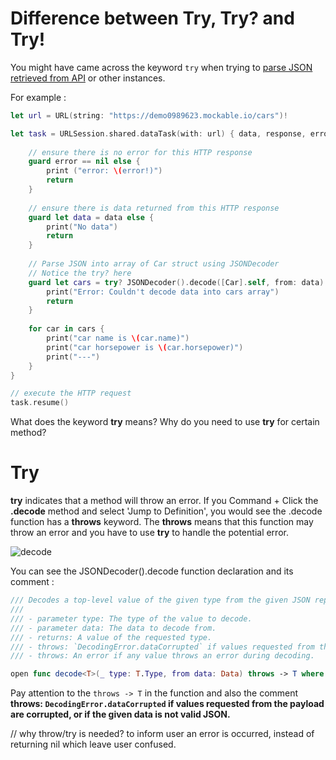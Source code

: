 # Difference between Try, Try? and Try!



You might have came across the keyword `try` when trying to [parse JSON retrieved from API](https://fluffy.es/parse-json-using-decodable-protocol/) or other instances. 


For example : 

```swift
let url = URL(string: "https://demo0989623.mockable.io/cars")!

let task = URLSession.shared.dataTask(with: url) { data, response, error in
    
    // ensure there is no error for this HTTP response
    guard error == nil else {
        print ("error: \(error!)")
        return
    }
    
    // ensure there is data returned from this HTTP response
    guard let data = data else {
        print("No data")
        return
    }
    
    // Parse JSON into array of Car struct using JSONDecoder
    // Notice the try? here
    guard let cars = try? JSONDecoder().decode([Car].self, from: data) else {
        print("Error: Couldn't decode data into cars array")
        return
    }
    
    for car in cars {
        print("car name is \(car.name)")
        print("car horsepower is \(car.horsepower)")
        print("---")
    }
}

// execute the HTTP request
task.resume()

```


What does the keyword **try** means? Why do you need to use **try** for certain method?



# Try

**try** indicates that a method will throw an error. If you Command + Click the **.decode** method and select 'Jump to Definition', you would see the .decode function has a **throws** keyword. The **throws** means that this function may throw an error and you have to use **try** to handle the potential error.



![decode](https://iosimage.s3.amazonaws.com/2018/27-try/commandClick.png)



You can see the JSONDecoder().decode function declaration and its comment : 

```swift
/// Decodes a top-level value of the given type from the given JSON representation.
///
/// - parameter type: The type of the value to decode.
/// - parameter data: The data to decode from.
/// - returns: A value of the requested type.
/// - throws: `DecodingError.dataCorrupted` if values requested from the payload are corrupted, or if the given data is not valid JSON.
/// - throws: An error if any value throws an error during decoding.

open func decode<T>(_ type: T.Type, from data: Data) throws -> T where T : Decodable
```



Pay attention to the `throws -> T` in the function and also the comment **throws: `DecodingError.dataCorrupted` if values requested from the payload are corrupted, or if the given data is not valid JSON.**  



// why throw/try is needed? to inform user an error is occurred, instead of returning nil which leave user confused.